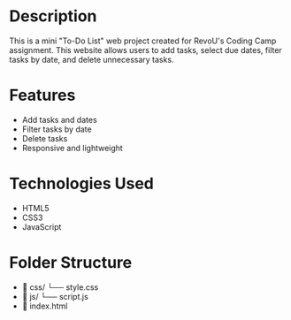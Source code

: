# Description
This is a mini "To-Do List" web project created for RevoU's Coding Camp assignment. This website allows users to add tasks, select due dates, filter tasks by date, and delete unnecessary tasks.

# Features
- Add tasks and dates
- Filter tasks by date
- Delete tasks
- Responsive and lightweight

# Technologies Used
- HTML5
- CSS3
- JavaScript

# Folder Structure
- 📁 css/ └── style.css
- 📁 js/ └── script.js
- 📄 index.html